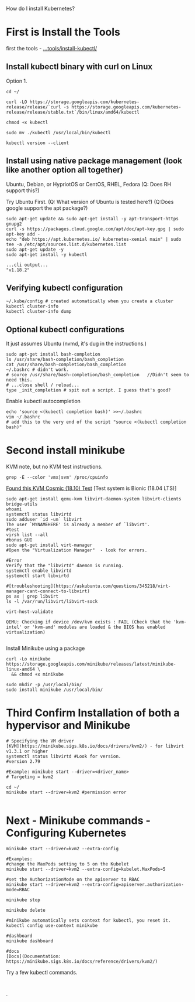 How do I install Kubernetes?

# First is Install the Tools

first the tools - [...tools/install-kubectl/](https://kubernetes.io/docs/tasks/tools/install-kubectl/)


## Install kubectl binary with curl on Linux
Option 1.
```
cd ~/

curl -LO https://storage.googleapis.com/kubernetes-release/release/`curl -s https://storage.googleapis.com/kubernetes-release/release/stable.txt`/bin/linux/amd64/kubectl

chmod +x kubectl

sudo mv ./kubectl /usr/local/bin/kubectl

kubectl version --client

```

## Install using native package management (look like another option all together)

Ubuntu, Debian, or HypriotOS or CentOS, RHEL, Fedora (Q: Does RH support this?)

Try Ubuntu First. (Q: What version of Ubuntu is tested here?)
(Q:Does google support the apt package?)
```
sudo apt-get update && sudo apt-get install -y apt-transport-https gnupg2
curl -s https://packages.cloud.google.com/apt/doc/apt-key.gpg | sudo apt-key add -
echo "deb https://apt.kubernetes.io/ kubernetes-xenial main" | sudo tee -a /etc/apt/sources.list.d/kubernetes.list
sudo apt-get update -y
sudo apt-get install -y kubectl

...cli output...
"v1.18.2"

```



## Verifying kubectl configuration


```
~/.kube/config # created automatically when you create a cluster
kubectl cluster-info
kubectl cluster-info dump
```


## Optional kubectl configurations
It just assumes Ubuntu (nvmd, it's dug in the instructions.)

```
sudo apt-get install bash-completion
ls /usr/share/bash-completion/bash_completion
cat /usr/share/bash-completion/bash_completion
~/.bashrc # didn't work.
# source /usr/share/bash-completion/bash_completion   //Didn't seem to need this.
# ...close shell / reload...
type _init_completion # spit out a script. I guess that's good?
```

Enable kubectl autocompletion

```
echo 'source <(kubectl completion bash)' >>~/.bashrc
vim ~/.bashrc
# add this to the very end of the script "source <(kubectl completion bash)"
```



# Second install minikube
KVM note, but no KVM test instructions.
```
grep -E --color 'vmx|svm' /proc/cpuinfo
```

[Found this KVM Cosmic (18.10) Test](https://help.ubuntu.com/community/KVM/Installation)
[Test system is Bionic (18.04 LTS)]
```
sudo apt-get install qemu-kvm libvirt-daemon-system libvirt-clients bridge-utils
whoami
systemctl status libvirtd
sudo adduser `id -un` libvirt
The user `MYNAMEHERE' is already a member of `libvirt'.
#test
virsh list --all
#bonus GUI
sudo apt-get install virt-manager
#Open the "Virtualization Manager"  - look for errors.

#Error
Verify that the "libvirtd" daemon is running.
systemctl enable libvirtd
systemctl start libvirtd

#[troubleshooting](https://askubuntu.com/questions/345218/virt-manager-cant-connect-to-libvirt)
ps ax | grep libvirt
ls -l /var/run/libvirt/libvirt-sock

virt-host-validate

QEMU: Checking if device /dev/kvm exists : FAIL (Check that the 'kvm-intel' or 'kvm-amd' modules are loaded & the BIOS has enabled virtualization)


```

Install Minikube using a package

```
curl -Lo minikube https://storage.googleapis.com/minikube/releases/latest/minikube-linux-amd64 \
  && chmod +x minikube

sudo mkdir -p /usr/local/bin/
sudo install minikube /usr/local/bin/
```


# Third Confirm Installation of both a hypervisor and Minikube

```
# Specifying the VM driver
[KVM](https://minikube.sigs.k8s.io/docs/drivers/kvm2/) - for libvirt v1.3.1 or higher
systemctl status libvirtd #Look for version.
#version 2.79

#Example: minikube start --driver=<driver_name>
# Targeting = kvm2

cd ~/
minikube start --driver=kvm2 #permission error


```

# Next - Minikube commands - Configuring Kubernetes

```
minikube start --driver=kvm2 --extra-config

#Examples:
#change the MaxPods setting to 5 on the Kubelet
minikube start --driver=kvm2 --extra-config=kubelet.MaxPods=5

#set the AuthorizationMode on the apiserver to RBAC
minikube start --driver=kvm2 --extra-config=apiserver.authorization-mode=RBAC

minikube stop

minikube delete

#minikube automatically sets context for kubectl, you reset it.
kubectl config use-context minikube

#dashboard
minikube dashboard

#docs
[Docs](Documentation: https://minikube.sigs.k8s.io/docs/reference/drivers/kvm2/)
```

Try a few kubectl commands.
```


```











.
